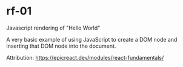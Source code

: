 # rf-01
Javascript rendering of "Hello World"

A very basic example of using JavaScript to create a DOM node and inserting that DOM node into the document.

Attribution: https://epicreact.dev/modules/react-fundamentals/
